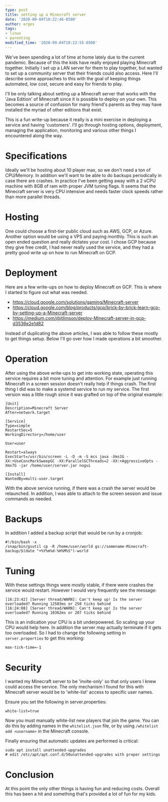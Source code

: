 ```yaml
---
type: post
title: setting up a Minecraft server
date: '2020-09-04T10:22:46-0500'
author: arges
tags:
- linux
- parenting
modified_time: '2020-09-04T10:22:55-0500'
---
```


We've been spending a lot of time at home lately due to the current pandemic.
Because of this the kids have really enjoyed playing Minecraft together.
Initially I set up a LAN server for them to play together, but wanted to set up
a community server that their friends could also access. Here I'll describe
some approaches to this with the goal of keeping things automated, low cost,
secure and easy for friends to play.

I'll be only talking about setting up a Minecraft server that works with the
'Java Edition' of Minecraft since it is possible to deploy on your own. This
becomes a source of confusion for many friend's parents as they may have
installed the myriad of other editions that exist.

This is a fun write-up because it really is a mini exercise in deploying a
service and having 'customers'. I'll go through hosting options, deployment,
managing the application, monitoring and various other things I encountered
along the way.

# Specifications

Ideally we'll be hosting about 10 player max, so we don't need a ton of
CPU/Memory. In addition we'll want to be able to do backups periodically in
case there are crashes. In practice I've been getting away with a 2 vCPU
machine with 8GB of ram with proper JVM tuning flags. It seems that the
Minecraft server is very CPU intensive and needs faster clock speeds rather
than more parallel threads.

# Hosting

One could choose a first-tier public cloud such as AWS, GCP, or Azure. Another
option would be using a VPS and paying monthly. This is such an open ended
question and really dictates your cost. I chose GCP because they give free
credit, I had never really used the service, and they had a pretty good write
up on how to run Minecraft on GCP.

# Deployment

Here are a few write-ups on how to deploy Minecraft on GCP. This is where I
started to figure out what was needed.

- https://cloud.google.com/solutions/gaming/Minecraft-server
- https://cloud.google.com/blog/products/gcp/brick-by-brick-learn-gcp-by-setting-up-a-Minecraft-server
- https://medium.com/@jtlimson/deploy-Minecraft-server-in-gcp-d3536e2e1d82

Instead of duplicating the above articles, I was able to follow these mostly
to get things setup. Below I'll go over how I made operations a bit smoother.

# Operation

After using the above write-ups to get into working state, operating this
service requires a bit more tuning and attention. For example just running
Minecraft in a screen session doesn't really help if things crash. The first
thing I did was to make a systemd service to run my service. The first version
was a little rough since it was grafted on top of the original example:

```
[Unit]
Description=Minecraft Server
After=network.target

[Service]
Type=simple
RestartSec=5
WorkingDirectory=/home/user

User=user

Restart=always
ExecStart=/usr/bin/screen -L -D -m -S mcs java -Xms1G -XX:+UseConcMarkSweepGC -XX:ParallelGCThreads=2 -XX:+AggressiveOpts -Xmx7G -jar /home/user/server.jar nogui

[Install]
WantedBy=multi-user.target
```

With the above service running, if there was a crash the server would be
relaunched. In addition, I was able to attach to the screen session and issue
commands as needed.

# Backups

In addition I added a backup script that would be run by a cronjob:
```
#!/bin/bash -x
/snap/bin/gsutil cp -R /home/user/world gs://somename-Minecraft-backup/$(date "+%Y%m%d-%H%M%S")-world
```

# Tuning

With these settings things were mostly stable, if there were crashes the
service would restart. However I would very frequently see the message:
```
[16:23:42] [Server thread/WARN]: Can't keep up! Is the server overloaded? Running 12503ms or 250 ticks behind
[16:24:08] [Server thread/WARN]: Can't keep up! Is the server overloaded? Running 10362ms or 207 ticks behind
```

This is an indication your CPU is a bit underpowered. So scaling up your CPU
would help here. In addition the server may actually terminate if it gets too
overloaded. So I had to change the following setting in `server.properties` to
get this working:
```
max-tick-time=-1
```

# Security

I wanted my Minecraft server to be 'invite-only' so that only users I knew
could access the service. The only mechanism I found for this with Minecraft
server would be to 'white-list' access to specific user names.

Ensure you set the following in server.properties:

```
white-list=true
```

Now you must manually white-list new players that join the game. You can do
this by adding names in the `whitelist.json` file,
or by using `/whitelist add <username>` in the Minecraft console.

Finally ensuring that automatic updates are performed is critical:

```
sudo apt install unattended-upgrades
# edit /etc/apt/apt.conf.d/50unattended-upgrades with proper settings
```

# Conclusion

At this point the only other things is having fun and reducing costs. Overall
this has been a hit and something that's provided a lot of fun for my kids.
